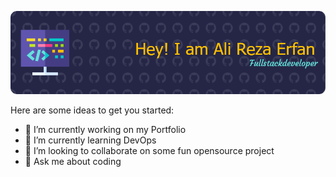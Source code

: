 

![Header](./github-header-image.png) 

Here are some ideas to get you started:

- 🔭 I’m currently working on my Portfolio
- 🌱 I’m currently learning DevOps
- 👯 I’m looking to collaborate on some fun opensource project
- 💬 Ask me about coding
